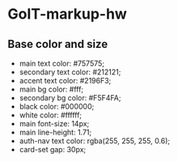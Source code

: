 # GoIT-markup-hw

## Base color and size

- main text color: #757575;
- secondary text color: #212121;
- accent text color: #2196F3;
- main bg color: #fff;
- secondary bg color: #F5F4FA;
- black color: #000000;
- white color: #ffffff;
- main font-size: 14px;
- main line-height: 1.71;
- auth-nav text color: rgba(255, 255, 255, 0.6);
- card-set gap: 30px;
